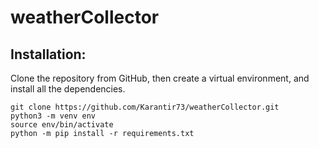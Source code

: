 # weatherCollector

## Installation:
Clone the repository from GitHub, then create a virtual environment, and install all the dependencies.

```
git clone https://github.com/Karantir73/weatherCollector.git
python3 -m venv env
source env/bin/activate
python -m pip install -r requirements.txt
```
